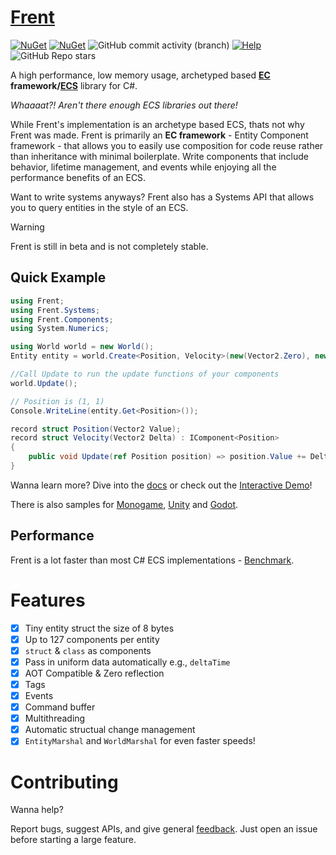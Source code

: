 # [Frent](https://itsbuggingme.github.io/Frent/) 
[![NuGet](https://img.shields.io/nuget/v/Frent.svg)](https://www.nuget.org/packages/Frent/) [![NuGet](https://img.shields.io/nuget/dt/Frent.svg)](https://www.nuget.org/packages/Frent/) ![GitHub commit activity (branch)](https://img.shields.io/github/commit-activity/m/itsBuggingMe/Frent/master) [![Help](https://img.shields.io/discord/1341196126291759188?label=help&color=5865F2&logo=discord)](https://discord.gg/TPWQQEvtg4) ![GitHub Repo stars](https://img.shields.io/github/stars/ItsBuggingMe/Frent)

A high performance, low memory usage, archetyped based **[EC](https://itsbuggingme.github.io/Frent/docs/ecf.html) framework/[ECS](https://github.com/SanderMertens/ecs-faq)**  library for C#.

*Whaaaat?! Aren't there enough ECS libraries out there!*

While Frent's implementation is an archetype based ECS, thats not why Frent was made. Frent is primarily an **EC framework** - Entity Component framework - that allows you to easily use composition for code reuse rather than inheritance with minimal boilerplate. Write components that include behavior, lifetime management, and events while enjoying all the performance benefits of an ECS.

Want to write systems anyways? Frent also has a Systems API that allows you to query entities in the style of an ECS.

> [!WARNING]
> Frent is still in beta and is not completely stable.

## Quick Example

```csharp
using Frent;
using Frent.Systems;
using Frent.Components;
using System.Numerics;

using World world = new World();
Entity entity = world.Create<Position, Velocity>(new(Vector2.Zero), new(Vector2.One));

//Call Update to run the update functions of your components
world.Update();

// Position is (1, 1)
Console.WriteLine(entity.Get<Position>());

record struct Position(Vector2 Value);
record struct Velocity(Vector2 Delta) : IComponent<Position>
{
    public void Update(ref Position position) => position.Value += Delta;
}
```

Wanna learn more? Dive into the [docs](https://itsbuggingme.github.io/Frent/index.html) or check out the [Interactive Demo](https://itsbuggingme.github.io/Frent/interactive-game.html)!

There is also samples for [Monogame](https://github.com/itsBuggingMe/Frent/blob/master/Frent.Sample/Asteroids/AsteroidsGame.cs), [Unity](https://github.com/itsBuggingMe/Frent.Unity.Sample) and [Godot](https://github.com/itsBuggingMe/FrentGodotSample).

## Performance

Frent is a lot faster than most C# ECS implementations - [Benchmark](https://github.com/Doraku/Ecs.CSharp.Benchmark).

# Features
- [x]  Tiny entity struct the size of 8 bytes
- [x]  Up to 127 components per entity
- [x]  `struct` & `class` as components
- [x]  Pass in uniform data automatically e.g., `deltaTime`
- [x]  AOT Compatible & Zero reflection
- [X]  Tags
- [X]  Events
- [X]  Command buffer
- [X]  Multithreading
- [X]  Automatic structual change management
- [X] `EntityMarshal` and `WorldMarshal` for even faster speeds!

# Contributing
Wanna help?

Report bugs, suggest APIs, and give general [feedback](https://github.com/itsBuggingMe/Frent/issues?q=is%3Aissue%20state%3Aopen%20label%3A%22open%20for%20feedback%22).
Just open an issue before starting a large feature.
